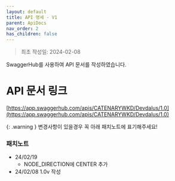 ```yaml
---
layout: default
title: API 명세 - V1
parent: ApiDocs
nav_order: 2
has_children: false
---
```



> 최초 작성일: 2024-02-08   

SwaggerHub를 사용하여 API 문서를 작성하였습니다.  


# API 문서 링크
[https://app.swaggerhub.com/apis/CATENARYWKD/Devdalus/1.0](https://app.swaggerhub.com/apis/CATENARYWKD/Devdalus/1.0)

{: .warning }
변경사항이 있을경우 꼭 아래 패치노트에 표기해주세요!

### 패치노트
* 24/02/19
    * NODE_DIRECTION에 CENTER 추가
* 24/02/08 1.0v 작성
